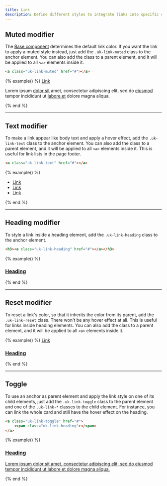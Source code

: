 ```yaml
---
title: Link
description: Define different styles to integrate links into specific content.
---
```


## Muted modifier

The [Base component](base.md) determines the default link color. If you want the link to apply a muted style instead, just add the `.uk-link-muted` class to the anchor element. You can also add the class to a parent element, and it will be applied to all `<a>` elements inside it.

```html
<a class="uk-link-muted" href="#"></a>
```

{% example() %}
<a class="uk-link-muted" href="#">Link</a>

<p class="uk-link-muted">Lorem ipsum <a href="#">dolor sit</a> amet, consectetur adipiscing elit, sed do <a href="#">eiusmod</a> tempor incididunt ut <a href="#">labore et</a> dolore magna aliqua.</p>
{% end %}

***

## Text modifier

To make a link appear like body text and apply a hover effect, add the `.uk-link-text` class to the anchor element. You can also add the class to a parent element, and it will be applied to all `<a>` elements inside it. This is useful for link lists in the page footer.

```html
<a class="uk-link-text" href="#"></a>
```

{% example() %}
<ul class="uk-list uk-link-text">
    <li><a href="#">Link</a></li>
    <li><a href="#">Link</a></li>
    <li><a href="#">Link</a></li>
</ul>
{% end %}

***

## Heading modifier

To style a link inside a heading element, add the `.uk-link-heading` class to the anchor element.

```html
<h3><a class="uk-link-heading" href="#"></a></h3>
```

{% example() %}
<h3><a class="uk-link-heading" href="#">Heading</a></h3>
{% end %}

***

## Reset modifier

To reset a link's color, so that it inherits the color from its parent, add the `.uk-link-reset` class. There won't be any hover effect at all. This is useful for links inside heading elements. You can also add the class to a parent element, and it will be applied to all `<a>` elements inside it.

{% example() %}
<a class="uk-link-reset" href="#">Link</a>

<h3><a class="uk-link-reset" href="#">Heading</a></h3>
{% end %}

***

## Toggle

To use an anchor as parent element and apply the link style on one of its child elements, just add the `.uk-link-toggle` class to the parent element and one of the `.uk-link-*` classes to the child element. For instance, you can link the whole card and still have the hover effect on the heading.

```html
<a class="uk-link-toggle" href="#">
    <span class="uk-link-heading"></span>
</a>
```

{% example() %}
<a href class="uk-display-block uk-card uk-card-body uk-card-default uk-link-toggle uk-width-medium">
    <h3 class="uk-card-title"><span class="uk-link-heading">Heading</span></h3>
    <p>Lorem ipsum dolor sit amet, consectetur adipiscing elit, sed do eiusmod tempor incididunt ut labore et dolore magna aliqua.</p>
</a>
{% end %}
